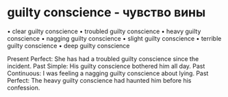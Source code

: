 # guilty conscience - чувство вины

• clear guilty conscience
• troubled guilty conscience
• heavy guilty conscience
• nagging guilty conscience
• slight guilty conscience
• terrible guilty conscience
• deep guilty conscience

Present Perfect: She has had a troubled guilty conscience since the incident.
Past Simple: His guilty conscience bothered him all day.
Past Continuous: I was feeling a nagging guilty conscience about lying.
Past Perfect: The heavy guilty conscience had haunted him before his confession.